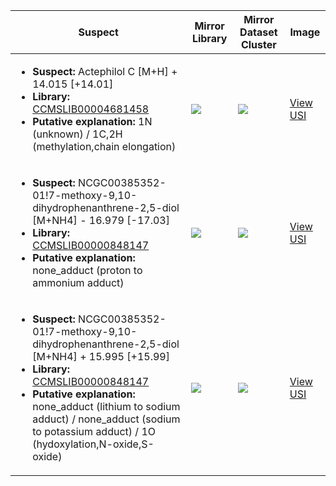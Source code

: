 Suspect | Mirror Library | Mirror Dataset Cluster | Image
--- | --- | --- | ---
<ul><li><b>Suspect:</b> Actephilol C [M+H] +  14.015 [+14.01]</li><li><b>Library:</b> [CCMSLIB00004681458](https://gnps.ucsd.edu/ProteoSAFe/gnpslibraryspectrum.jsp?SpectrumID=CCMSLIB00004681458)</li><li><b>Putative explanation:</b> 1N (unknown) / 1C,2H (methylation,chain elongation)</li></ul> | ![](https://metabolomics-usi.ucsd.edu/svg/mirror?usi1=mzspec:MSV000082484:LN-380.mzML:scan:2871&usi2=mzspec:GNPSLIBRARY:CCMSLIB00004681458&mz_min=50&mz_max=500) | ![](https://metabolomics-usi.ucsd.edu/svg/mirror?usi1=mzspec:MSV000082484:LN-380.mzML:scan:2871&usi2=mzspec:MSV000084314:MSV000082484.mgf:scan:1547&mz_min=50&mz_max=500) | [View USI](https://metabolomics-usi.ucsd.edu/svg/?usi=mzspec:MSV000082484:LN-380.mzML:scan:2871&mz_min=50&mz_max=500)
<ul><li><b>Suspect:</b> NCGC00385352-01!7-methoxy-9,10-dihydrophenanthrene-2,5-diol [M+NH4] -  16.979 [-17.03]</li><li><b>Library:</b> [CCMSLIB00000848147](https://gnps.ucsd.edu/ProteoSAFe/gnpslibraryspectrum.jsp?SpectrumID=CCMSLIB00000848147)</li><li><b>Putative explanation:</b> none_adduct (proton to ammonium adduct)</li></ul> | ![](https://metabolomics-usi.ucsd.edu/svg/mirror?usi1=mzspec:MSV000080492:A8_BA8_01_2840.mzML:scan:393&usi2=mzspec:GNPSLIBRARY:CCMSLIB00000848147&mz_min=50&mz_max=500) | ![](https://metabolomics-usi.ucsd.edu/svg/mirror?usi1=mzspec:MSV000080492:A8_BA8_01_2840.mzML:scan:393&usi2=mzspec:MSV000084314:MSV000080492.mgf:scan:81230&mz_min=50&mz_max=500) | [View USI](https://metabolomics-usi.ucsd.edu/svg/?usi=mzspec:MSV000080492:A8_BA8_01_2840.mzML:scan:393&mz_min=50&mz_max=500)
<ul><li><b>Suspect:</b> NCGC00385352-01!7-methoxy-9,10-dihydrophenanthrene-2,5-diol [M+NH4] +  15.995 [+15.99]</li><li><b>Library:</b> [CCMSLIB00000848147](https://gnps.ucsd.edu/ProteoSAFe/gnpslibraryspectrum.jsp?SpectrumID=CCMSLIB00000848147)</li><li><b>Putative explanation:</b> none_adduct (lithium to sodium adduct) / none_adduct (sodium to potassium adduct) / 1O (hydoxylation,N-oxide,S-oxide)</li></ul> | ![](https://metabolomics-usi.ucsd.edu/svg/mirror?usi1=mzspec:MSV000082796:KP_285_Positive.mzML:scan:2027&usi2=mzspec:GNPSLIBRARY:CCMSLIB00000848147&mz_min=50&mz_max=500) | ![](https://metabolomics-usi.ucsd.edu/svg/mirror?usi1=mzspec:MSV000082796:KP_285_Positive.mzML:scan:2027&usi2=mzspec:MSV000084314:MSV000082796.mgf:scan:118700&mz_min=50&mz_max=500) | [View USI](https://metabolomics-usi.ucsd.edu/svg/?usi=mzspec:MSV000082796:KP_285_Positive.mzML:scan:2027&mz_min=50&mz_max=500)